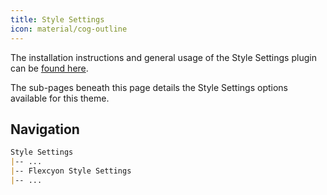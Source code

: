 ```yaml
---
title: Style Settings
icon: material/cog-outline
---
```


The installation instructions and general usage of the Style Settings plugin can be [found here](https://github.com/mgmeyers/obsidian-style-settings).

The sub-pages beneath this page details the Style Settings options available for this theme.


## Navigation
```md
Style Settings
|-- ...
|-- Flexcyon Style Settings
|-- ...
```